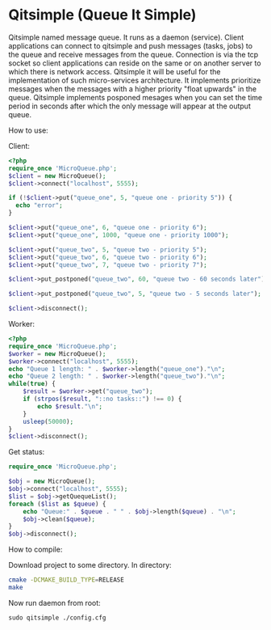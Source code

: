 # Qitsimple (Queue It Simple)
Qitsimple named message queue. 
It runs as a daemon (service). Client applications can connect to qitsimple and push messages (tasks, jobs) to the queue and receive messages from the queue.
Connection is via the tcp socket so client applications can reside on the same or on another server to which there is network access.
Qitsimple it will be useful for the implementation of such micro-services architecture.
It implements prioritize messages when the messages with a higher priority "float upwards" in the queue.
Qitsimple implements posponed mesages when you can set the time period in seconds after which the only message will appear at the output queue.

How to use:

Client:
```php
<?php
require_once 'MicroQueue.php';
$client = new MicroQueue();
$client->connect("localhost", 5555);

if (!$client->put("queue_one", 5, "queue one - priority 5")) {
  echo "error";
}

$client->put("queue_one", 6, "queue one - priority 6");
$client->put("queue_one", 1000, "queue one - priority 1000");

$client->put("queue_two", 5, "queue two - priority 5");
$client->put("queue_two", 6, "queue two - priority 6");
$client->put("queue_two", 7, "queue two - priority 7");

$client->put_postponed("queue_two", 60, "queue two - 60 seconds later");

$client->put_postponed("queue_two", 5, "queue two - 5 seconds later");

$client->disconnect();
```
Worker:
```php
<?php
require_once 'MicroQueue.php';
$worker = new MicroQueue();
$worker->connect("localhost", 5555);
echo "Queue 1 length: " . $worker->length("queue_one")."\n";
echo "Queue 2 length: " . $worker->length("queue_two")."\n";
while(true) {
    $result = $worker->get("queue_two");
    if (strpos($result, "::no tasks::") !== 0) {
        echo $result."\n";
    }
    usleep(50000);
}
$client->disconnect();
```
Get status:
```php
require_once 'MicroQueue.php';

$obj = new MicroQueue();
$obj->connect("localhost", 5555);
$list = $obj->getQuequeList();
foreach ($list as $queue) {
    echo "Queue:" . $queue . " " . $obj->length($queue) . "\n";
    $obj->clean($queue);
}
$obj->disconnect();
```

How to compile:

Download project to some directory.
In directory:
```bash
cmake -DCMAKE_BUILD_TYPE=RELEASE
make
```
Now run daemon from root:

```
sudo qitsimple ./config.cfg
```

